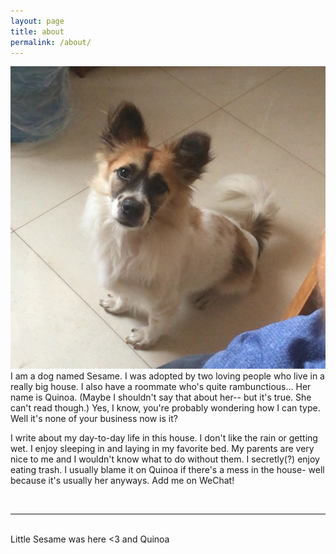 ```yaml
---
layout: page
title: about
permalink: /about/
---
```


<img class="col one right" src="/img/Ses.jpg">    

<br/>
I am a dog named Sesame.  I was adopted by two loving people who live in a really big house. I also have a roommate who's quite rambunctious... Her name is Quinoa. (Maybe I shouldn't say that about her-- but it's true. She can't read though.) Yes, I know, you're probably wondering how I can type.  Well it's none of your business now is it? 

I write about my day-to-day life in this house.  I don't like the rain or getting wet.  I enjoy sleeping in and laying in my favorite bed.  My parents are very nice to me and I wouldn't know what to do without them.  I secretly(?) enjoy eating trash.  I usually blame it on Quinoa if there's a mess in the house- well because it's usually her anyways.  Add me on WeChat!


<br/>
<hr/>
<br/>
<span class="contacticon center">
	<a href="mailto:{{ "kikay.vo@gmail.com" | encode_email }}" title="Contact me" target="_blank"><i class="fa fa-envelope"></i></a>
	<a href="https://github.com/regineerika" target="_blank"><i class="fa fa-github"></i></a>
	<a href="https://www.instagram.com/regine_erika/" target="_blank"><i class="fa fa-instagram"></i></a>
	<a href="/img/WechatQRcode.jpeg" target="_blank"><i class="fa fa-weixin"></i></a>
</span>


<div class="col three caption">
	Little Sesame was here <3 and Quinoa
</div>

